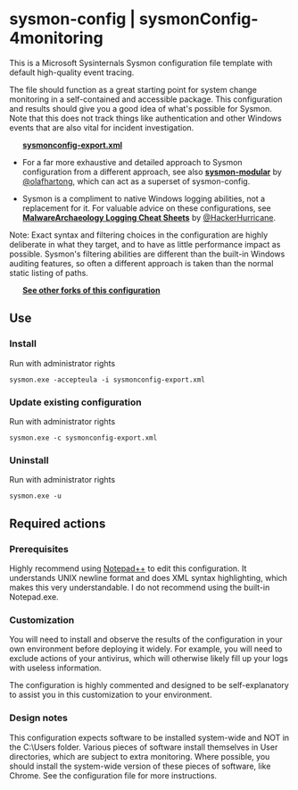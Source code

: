 # sysmon-config | sysmonConfig-4monitoring #

This is a Microsoft Sysinternals Sysmon configuration file template with default high-quality event tracing.

The file should function as a great starting point for system change monitoring in a self-contained and accessible package. This configuration and results should give you a good idea of what's possible for Sysmon. Note that this does not track things like authentication and other Windows events that are also vital for incident investigation.

&nbsp;&nbsp;&nbsp;&nbsp;&nbsp;&nbsp;**[sysmonconfig-export.xml](https://github.com/SwiftOnSecurity/sysmon-config/blob/master/sysmonconfig-export.xml)**

- For a far more exhaustive and detailed approach to Sysmon configuration from a different approach, see also **[sysmon-modular](https://github.com/olafhartong/sysmon-modular)** by [@olafhartong](https://twitter.com/olafhartong), which can act as a superset of sysmon-config.

- Sysmon is a compliment to native Windows logging abilities, not a replacement for it. For valuable advice on these configurations, see **[MalwareArchaeology Logging Cheat Sheets](https://www.malwarearchaeology.com/cheat-sheets)** by [@HackerHurricane](https://twitter.com/hackerhurricane).

Note: Exact syntax and filtering choices in the configuration are highly deliberate in what they target, and to have as little performance impact as possible. Sysmon's filtering abilities are different than the built-in Windows auditing features, so often a different approach is taken than the normal static listing of paths. 

&nbsp;&nbsp;&nbsp;&nbsp;&nbsp;&nbsp;**[See other forks of this configuration](https://github.com/SwiftOnSecurity/sysmon-config/network)**

## Use ##
### Install ###
Run with administrator rights
~~~~
sysmon.exe -accepteula -i sysmonconfig-export.xml
~~~~

### Update existing configuration ###
Run with administrator rights
~~~~
sysmon.exe -c sysmonconfig-export.xml
~~~~

### Uninstall ###
Run with administrator rights
~~~~
sysmon.exe -u
~~~~

## Required actions ##

### Prerequisites ###
Highly recommend using [Notepad++](https://notepad-plus-plus.org/) to edit this configuration. It understands UNIX newline format and does XML syntax highlighting, which makes this very understandable. I do not recommend using the built-in Notepad.exe.

### Customization ###
You will need to install and observe the results of the configuration in your own environment before deploying it widely. For example, you will need to exclude actions of your antivirus, which will otherwise likely fill up your logs with useless information.

The configuration is highly commented and designed to be self-explanatory to assist you in this customization to your environment.

### Design notes ###
This configuration expects software to be installed system-wide and NOT in the C:\Users folder. Various pieces of software install themselves in User directories, which are subject to extra monitoring. Where possible, you should install the system-wide version of these pieces of software, like Chrome. See the configuration file for more instructions.
